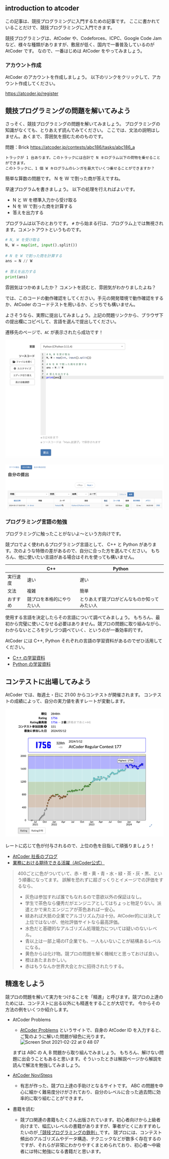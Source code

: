## introduction to atcoder

この記事は、競技プログラミングに入門するための記事です。
ここに書かれていることだけで、競技プログラミングに入門できます。

競技プログラミングは、AtCoder や、Codeforces、ICPC、Google Code Jam など、様々な種類がありますが、敷居が低く、国内で一番普及しているのが AtCoder です。
なので、一番はじめは AtCoder をやってみましょう。


### アカウント作成
AtCoder のアカウントを作成しましょう。
以下のリンクをクリックして、アカウント作成してください。

https://atcoder.jp/register

## 競技プログラミングの問題を解いてみよう

さっそく、競技プログラミングの問題を解いてみましょう。
プログラミングの知識がなくても、とりあえず読んでみてください。
ここでは、文法の説明はしません。あくまで、雰囲気を掴むためのものです。

問題：Brick
https://atcoder.jp/contests/abc186/tasks/abc186_a
```
トラックが 1 台あります。このトラックには合計で N キログラム以下の荷物を乗せることができます。
このトラックに、1 個 W キログラムのレンガを最大でいくつ乗せることができますか？
```

簡単な算数の問題です。
N を W で割った商が答えですね。

早速プログラムを書きましょう。
以下の処理を行えればよいです。

- N と W を標準入力から受け取る
- N を W で割った商を計算する
- 答えを出力する

プログラムは以下のとおりです。
`#` から始まる行は、プログラム上では無視されます。コメントアウトというものです。

```Python
# N, W を受け取る
N, W = map(int, input().split())

# N を W で割った商を計算する
ans = N // W

# 答えを出力する
print(ans)
```

雰囲気はつかめましたか？
コメントを読むと、雰囲気がわかりましたよね？

では、このコードの動作確認をしてください。手元の開発環境で動作確認をするか、AtCoder のコードテストを用いるか、どっちでも構いません。

よさそうなら、実際に提出してみましょう。上記の問題リンクから、ブラウザ下の提出欄にコピペして、言語を選んで提出してください。

遷移先のページで、`AC` が表示されたら成功です！

![](./png/1.png)

![](./png/2.png)

### プログラミング言語の勉強
プログラミングに触ったことがないよ〜という方向けです。

競プロでよく使われるプログラミング言語として、 C++ と Python があります。次のような特徴の差があるので、自分に合った方を選んでください。
もちろん、他に使いたい言語がある場合はそれを使っても構いません。

| | C++ | Python |
| --- | --- | --- |
| 実行速度 | 速い | 遅い |
| 文法 | 複雑 | 簡単 |
| おすすめ | 競プロを本格的にやりたい人 | とりあえず競プロがどんなものか知ってみたい人 |

使用する言語を決定したらその言語について調べてみましょう。
もちろん、最初から完璧に使いこなせる必要はありません。競プロの問題に取り組みながら、わからないところを少しづつ調べていく、というのが一番効率的です。

AtCoder には C++, Python それぞれの言語の学習資料があるのでぜひ活用してください。

- [C++ の学習資料](https://atcoder.jp/contests/APG4b)
- [Python の学習資料](https://atcoder.jp/contests/APG4bPython)


## コンテストに出場してみよう
AtCoder では、毎週土・日に 21:00 からコンテストが開催されます。
コンテストの成績によって、自分の実力値を表すレートが変動します。

![](./png/3.png)

レートに応じて色が付与されるので、上位の色を目指して頑張りましょう！

- [AtCoder 社長のブログ](http://chokudai.hatenablog.com/entry/2019/02/11/155904)
- [業務における期待できる活躍（AtCoder公式）](https://info.atcoder.jp/utilize/jobs/rating-business-impact)
> 400ごとに色がついていて、赤・橙・黄・青・水・緑・茶・灰・黒、という順番になってます。
> 誤解を恐れずに超ざっくりとイメージでの評価をするなら、
> - 灰色は参加すれば誰でもなれるので意欲以外の保証はなし。
> - 学生で茶色なら優秀だがエンジニアとしてはちょっと物足りない。派遣とかで来たエンジニアが茶色あれば一安心。
> - 緑あれば大抵の企業でアルゴリズム力は十分。AtCoder的には決して上位ではないが、他社評価サイトなら最高評価。
> - 水色だと基礎的なアルゴリズム処理能力については疑いのないレベル。
> - 青以上は一部上場のIT企業でも、一人もいないことが結構あるレベルになる。
> - 黄色からは化け物。競プロの問題を解く機械だと思っておけば良い。
> - 橙はあたまおかしい。
> - 赤はもうなんか世界大会とかに招待されたりする。 


## 精進をしよう
競プロの問題を解いて実力をつけることを「精進」と呼びます。競プロの上達のためには、コンテストに出る以外にも精進をすることが大切です。
今からその方法の例をいくつか紹介します。

- AtCoder Problems
  - [AtCoder Problems](https://kenkoooo.com/atcoder#/table/) というサイトで、自身の AtCoder ID を入力すると、ご覧のように解いた問題が緑色に光ります。
  ![Screen Shot 2021-02-22 at 0 48 07](https://user-images.githubusercontent.com/47474057/108630352-aade7c00-74a7-11eb-9702-374017916499.png)
  
  まずは ABC の A, B 問題から取り組んでみましょう。
  もちろん、解けない問題に出会うこともあると思います。そういったときは解説ページから解説を読んで解法を勉強してみましょう。


- [AtCoder NoviSteps](https://atcoder-novisteps.vercel.app/)
  - 有志が作った、競プロ上達の手助けとなるサイトです。 ABC の問題を中心に細かく難易度分けがされており、自分のレベルに合った過去問に効率的に取り組むことができます。

- 書籍を読む
  - 競プロ関連の書籍もたくさん出版されています。初心者向けから上級者向けまで、幅広いレベルの書籍がありますが、筆者がとくにおすすめしたいのが[「競技プログラミングの鉄則」](https://www.amazon.co.jp/%E7%AB%B6%E6%8A%80%E3%83%97%E3%83%AD%E3%82%B0%E3%83%A9%E3%83%9F%E3%83%B3%E3%82%B0%E3%81%AE%E9%89%84%E5%89%87-%E3%82%A2%E3%83%AB%E3%82%B4%E3%83%AA%E3%82%BA%E3%83%A0%E5%8A%9B%E3%81%A8%E6%80%9D%E8%80%83%E5%8A%9B%E3%82%92%E9%AB%98%E3%82%81%E3%82%8B77%E3%81%AE%E6%8A%80%E8%A1%93-Compass-Books%E3%82%B7%E3%83%AA%E3%83%BC%E3%82%BA-%E7%B1%B3%E7%94%B0/dp/483997750X)です。
  競プロには、コンテスト頻出のアルゴリズムやデータ構造、テクニックなどが数多く存在するのですが、それらが非常にわかりやすくまとめられており、初心者〜中級者には特に勉強になる書籍だと思います。